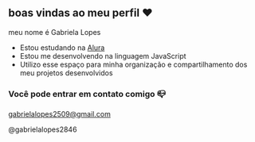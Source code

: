 ## boas vindas ao meu perfil ♥️

meu nome é Gabriela Lopes 

- Estou estudando na [Alura](https://www.alura.com.br)
- Estou me desenvolvendo na linguagem JavaScript
- Utilizo esse espaço para minha organização e compartilhamento dos meu projetos desenvolvidos

### Você pode entrar em contato comigo 📪

gabrielalopes2509@gmail.com

@gabrielalopes2846
